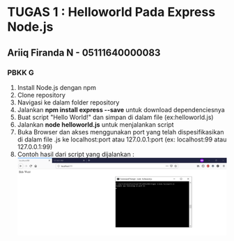 # TUGAS 1 : Helloworld Pada Express Node.js
## Ariiq Firanda N - 05111640000083
### PBKK G

1. Install Node.js dengan npm
2. Clone repository
3. Navigasi ke dalam folder repository
4. Jalankan **npm install express --save** untuk download dependenciesnya
5. Buat script "Hello World!" dan simpan di dalam file (ex:helloworld.js)
6. Jalankan **node helloworld.js** untuk menjalankan script
7. Buka Browser dan akses menggunakan port yang telah dispesifikasikan di dalam file .js ke localhost:port atau 127.0.0.1:port (ex: localhost:99 atau 127.0.0.1:99)
8. Contoh hasil dari script yang dijalankan :
![result](res.png)
